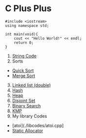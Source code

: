 # C Plus Plus

```
#include <iostream>
using namespace std;

int main(void){
	cout << "Hello World!" << endl;
	return 0;
}
```
1. [String Code](./String/strings.cpp)
2. Sorts
  * [Quick Sort](./Sorts/QuickSort.md)
  * [Merge Sort](./Sorts/MergeSort.md)
3. [Linked list (double)](./Linked_list/llist.cpp)
4. [Hash](./Hash/Hash.md)
5. [Heap](./Heap/Heap.md)
6. [Disjoint Set](./DisjointSet/DisjointSet.md)
7. [Binary Search](./libcodes/bsearch.cpp)
7. [KMP](./KMP/kmp.cpp)
8. My library Codes
  * [atoi](./libcodes/atoi.cpp]
  * [Static Allocator](./libcodes/salloc.cpp)